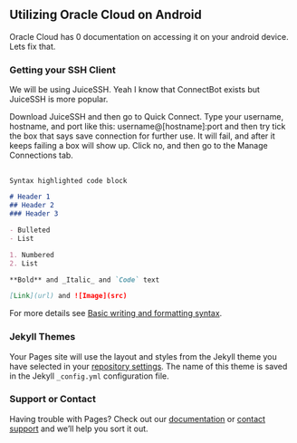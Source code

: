 ## Utilizing Oracle Cloud on Android 

Oracle Cloud has 0 documentation on accessing it on your android device. Lets fix that.





### Getting your SSH Client

We will be using JuiceSSH. Yeah I know that ConnectBot exists but JuiceSSH is more popular.

Download JuiceSSH and then go to Quick Connect. Type your username, hostname, and port like this: username@[hostname]:port and then try tick the box that says save connection for further use. It will fail, and after it keeps failing a box will show up. Click no, and then go to the Manage Connections tab.

##
```markdown
Syntax highlighted code block

# Header 1
## Header 2
### Header 3

- Bulleted
- List

1. Numbered
2. List

**Bold** and _Italic_ and `Code` text

[Link](url) and ![Image](src)
```

For more details see [Basic writing and formatting syntax](https://docs.github.com/en/github/writing-on-github/getting-started-with-writing-and-formatting-on-github/basic-writing-and-formatting-syntax).

### Jekyll Themes

Your Pages site will use the layout and styles from the Jekyll theme you have selected in your [repository settings](https://github.com/TBNRAubrey/site/settings/pages). The name of this theme is saved in the Jekyll `_config.yml` configuration file.

### Support or Contact

Having trouble with Pages? Check out our [documentation](https://docs.github.com/categories/github-pages-basics/) or [contact support](https://support.github.com/contact) and we’ll help you sort it out.
